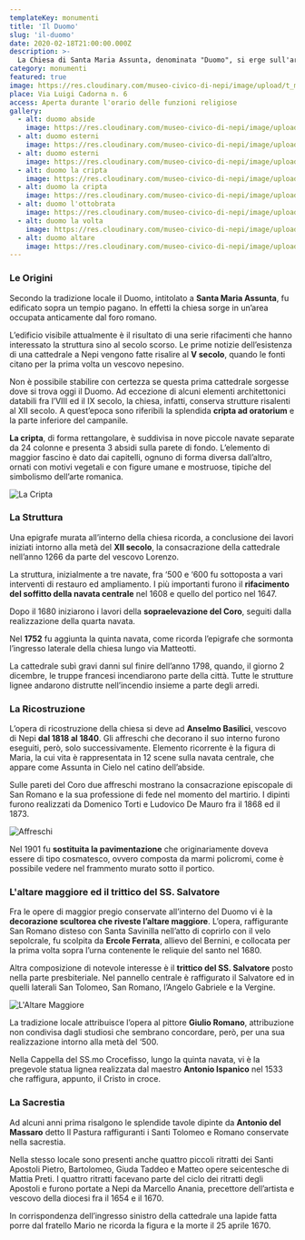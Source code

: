 ```yaml
---
templateKey: monumenti
title: 'Il Duomo'
slug: 'il-duomo'
date: 2020-02-18T21:00:00.000Z
description: >-
  La Chiesa di Santa Maria Assunta, denominata "Duomo", si erge sull'area di un antico foro romano. E' il risultato di una serie di rifacimenti. La cripta e l'altare maggiore con le sue decorazioni ne sono gli elementi di maggior pregio.
category: monumenti
featured: true
image: https://res.cloudinary.com/museo-civico-di-nepi/image/upload/t_museo/v1587372894/duomo_thumbnail_ktzwop.jpg
place: Via Luigi Cadorna n. 6
access: Aperta durante l'orario delle funzioni religiose
gallery:
  - alt: duomo abside
    image: https://res.cloudinary.com/museo-civico-di-nepi/image/upload/v1587372891/duomo-abside_jsklpu.jpg
  - alt: duomo esterni
    image: https://res.cloudinary.com/museo-civico-di-nepi/image/upload/v1587372890/duomo-esterna_iqzorl.jpg
  - alt: duomo esterni
    image: https://res.cloudinary.com/museo-civico-di-nepi/image/upload/v1587372891/duomo-esterna-02_np6aix.jpg
  - alt: duomo la cripta
    image: https://res.cloudinary.com/museo-civico-di-nepi/image/upload/v1587372885/duomo_cripta_iajdvz.jpg
  - alt: duomo la cripta
    image: https://res.cloudinary.com/museo-civico-di-nepi/image/upload/v1587372889/duomo-cripta_mygisl.jpg
  - alt: duomo l'ottobrata
    image: https://res.cloudinary.com/museo-civico-di-nepi/image/upload/v1587372891/duomo_ottobrata_tozg0r.jpg
  - alt: duomo la volta
    image: https://res.cloudinary.com/museo-civico-di-nepi/image/upload/v1587372894/duomo_volta_rvwhrp.jpg
  - alt: duomo altare
    image: https://res.cloudinary.com/museo-civico-di-nepi/image/upload/v1587372885/duomo-altare_hvdzqs.jpg
---
```

### Le Origini
Secondo la tradizione locale il Duomo, intitolato a **Santa Maria Assunta**, fu edificato sopra un tempio pagano. In effetti la chiesa sorge in un’area occupata anticamente dal foro romano.

L’edificio visibile attualmente è il risultato di una serie rifacimenti che hanno interessato la struttura sino al secolo scorso. Le prime notizie dell’esistenza di una cattedrale a Nepi vengono fatte risalire al **V secolo**, quando le fonti citano per la prima volta un vescovo nepesino.

Non è possibile stabilire con certezza se questa prima cattedrale sorgesse dove si trova oggi il Duomo. Ad eccezione di alcuni elementi architettonici databili fra l’VIII ed il IX secolo, la  chiesa, infatti, conserva strutture risalenti al XII secolo. A quest’epoca sono riferibili la splendida **cripta ad oratorium** e la parte inferiore del campanile.

**La cripta**, di forma rettangolare, è suddivisa in nove piccole navate separate da 24 colonne e presenta 3 absidi sulla parete di fondo. L’elemento di maggior fascino è dato dai capitelli, ognuno di forma diversa dall’altro, ornati con motivi vegetali e con figure umane e mostruose, tipiche del simbolismo dell’arte romanica.

![La Cripta](https://res.cloudinary.com/museo-civico-di-nepi/image/upload/t_museo/v1587372885/duomo_cripta_iajdvz.jpg)

### La Struttura
Una epigrafe murata all’interno della chiesa ricorda, a conclusione dei lavori iniziati intorno alla metà del **XII secolo**, la consacrazione della cattedrale nell’anno 1266 da parte del vescovo Lorenzo.

La struttura, inizialmente a tre navate, fra ‘500 e ‘600 fu sottoposta a vari interventi di restauro ed ampliamento. I più importanti furono il **rifacimento del soffitto della navata centrale** nel 1608 e quello del portico nel 1647.

Dopo il 1680 iniziarono i lavori della **sopraelevazione del Coro**, seguiti dalla realizzazione della quarta navata.

Nel **1752** fu aggiunta la quinta navata, come ricorda l’epigrafe che sormonta l’ingresso laterale della chiesa lungo via Matteotti.

La cattedrale subì gravi danni sul finire dell’anno 1798, quando, il giorno 2 dicembre, le truppe francesi incendiarono parte della città. Tutte le strutture lignee andarono distrutte nell’incendio insieme a parte degli arredi.

### La Ricostruzione
L’opera di ricostruzione della chiesa si deve ad **Anselmo Basilici**, vescovo di Nepi **dal 1818 al 1840**. Gli affreschi che decorano il suo interno furono eseguiti, però, solo successivamente. Elemento ricorrente è la figura di Maria, la cui vita è rappresentata in 12 scene sulla navata centrale, che appare come Assunta in Cielo nel catino dell’abside.

Sulle pareti del Coro due affreschi mostrano la consacrazione episcopale di San Romano e la sua professione di fede nel momento del martirio. I dipinti furono realizzati da Domenico Torti e Ludovico De Mauro fra il 1868 ed il 1873.

![Affreschi](https://res.cloudinary.com/museo-civico-di-nepi/image/upload/t_museo/v1587372891/duomo_ottobrata_tozg0r.jpg)

Nel 1901 fu **sostituita la pavimentazione** che originariamente doveva essere di tipo cosmatesco, ovvero composta da marmi policromi, come è possibile vedere nel frammento murato sotto il portico.

### L'altare maggiore ed il trittico del SS. Salvatore
Fra le opere di maggior pregio conservate all’interno del Duomo vi è la **decorazione scultorea che riveste l’altare maggiore**. L’opera, raffigurante San Romano disteso con Santa Savinilla nell’atto di coprirlo con il velo sepolcrale, fu scolpita da **Ercole Ferrata**, allievo del Bernini, e collocata per la prima volta sopra l’urna contenente le reliquie del santo nel 1680.

Altra composizione di notevole interesse è il **trittico del SS. Salvatore** posto nella parte presbiteriale. Nel pannello centrale è raffigurato il Salvatore ed in quelli laterali San Tolomeo, San Romano, l’Angelo Gabriele e la Vergine.

![L'Altare Maggiore](https://res.cloudinary.com/museo-civico-di-nepi/image/upload/t_museo/v1587372885/duomo-altare_hvdzqs.jpg "Altare Maggiore")

La tradizione locale attribuisce l’opera al pittore **Giulio Romano**, attribuzione non condivisa dagli studiosi che sembrano concordare, però, per una sua realizzazione intorno alla metà del ‘500.

Nella Cappella del SS.mo Crocefisso, lungo la quinta navata, vi è la pregevole statua lignea realizzata dal maestro **Antonio Ispanico** nel 1533 che raffigura, appunto, il Cristo in croce.

### La Sacrestia
Ad alcuni anni prima risalgono le splendide tavole dipinte da **Antonio del Massaro** detto Il Pastura raffiguranti i Santi Tolomeo e Romano conservate nella sacrestia.

Nella stesso locale sono presenti anche quattro piccoli ritratti dei Santi Apostoli Pietro, Bartolomeo, Giuda Taddeo e Matteo opere seicentesche di Mattia Preti.
I quattro ritratti facevano parte del ciclo dei ritratti degli Apostoli e furono portate a Nepi da Marcello Anania, precettore dell’artista e vescovo della diocesi fra il 1654 e il 1670.

In corrispondenza dell’ingresso sinistro della cattedrale una lapide fatta porre dal fratello Mario ne ricorda la figura e la morte il 25 aprile 1670.